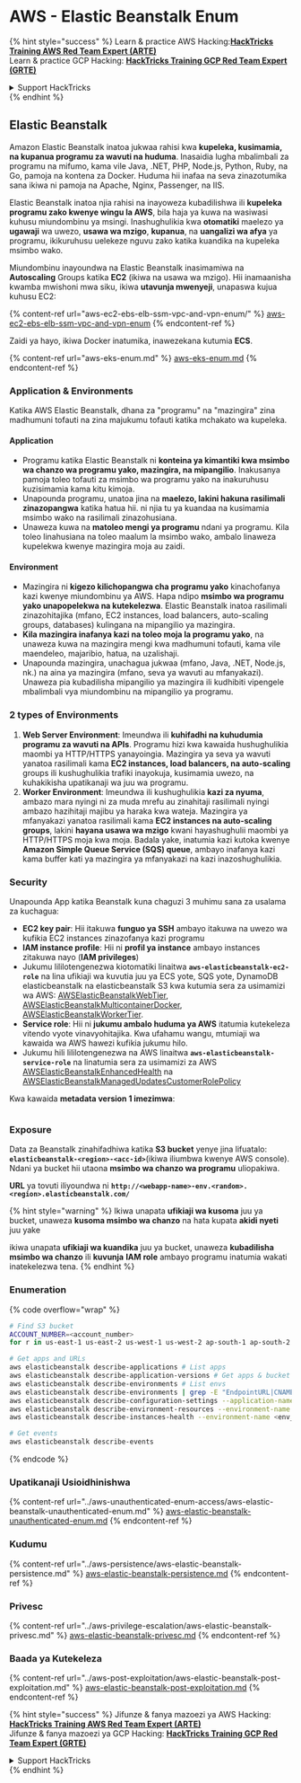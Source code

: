 # AWS - Elastic Beanstalk Enum

{% hint style="success" %}
Learn & practice AWS Hacking:<img src="../../../.gitbook/assets/image (1) (1) (1).png" alt="" data-size="line">[**HackTricks Training AWS Red Team Expert (ARTE)**](https://training.hacktricks.xyz/courses/arte)<img src="../../../.gitbook/assets/image (1) (1) (1).png" alt="" data-size="line">\
Learn & practice GCP Hacking: <img src="../../../.gitbook/assets/image (2).png" alt="" data-size="line">[**HackTricks Training GCP Red Team Expert (GRTE)**<img src="../../../.gitbook/assets/image (2).png" alt="" data-size="line">](https://training.hacktricks.xyz/courses/grte)

<details>

<summary>Support HackTricks</summary>

* Check the [**subscription plans**](https://github.com/sponsors/carlospolop)!
* **Join the** 💬 [**Discord group**](https://discord.gg/hRep4RUj7f) or the [**telegram group**](https://t.me/peass) or **follow** us on **Twitter** 🐦 [**@hacktricks\_live**](https://twitter.com/hacktricks_live)**.**
* **Share hacking tricks by submitting PRs to the** [**HackTricks**](https://github.com/carlospolop/hacktricks) and [**HackTricks Cloud**](https://github.com/carlospolop/hacktricks-cloud) github repos.

</details>
{% endhint %}

## Elastic Beanstalk

Amazon Elastic Beanstalk inatoa jukwaa rahisi kwa **kupeleka, kusimamia, na kupanua programu za wavuti na huduma**. Inasaidia lugha mbalimbali za programu na mifumo, kama vile Java, .NET, PHP, Node.js, Python, Ruby, na Go, pamoja na kontena za Docker. Huduma hii inafaa na seva zinazotumika sana ikiwa ni pamoja na Apache, Nginx, Passenger, na IIS.

Elastic Beanstalk inatoa njia rahisi na inayoweza kubadilishwa ili **kupeleka programu zako kwenye wingu la AWS**, bila haja ya kuwa na wasiwasi kuhusu miundombinu ya msingi. Inashughulikia kwa **otomatiki** maelezo ya **ugawaji** wa uwezo, **usawa wa mzigo**, **kupanua**, na **uangalizi wa afya** ya programu, ikikuruhusu uelekeze nguvu zako katika kuandika na kupeleka msimbo wako.

Miundombinu inayoundwa na Elastic Beanstalk inasimamiwa na **Autoscaling** Groups katika **EC2** (ikiwa na usawa wa mzigo). Hii inamaanisha kwamba mwishoni mwa siku, ikiwa **utavunja mwenyeji**, unapaswa kujua kuhusu EC2:

{% content-ref url="aws-ec2-ebs-elb-ssm-vpc-and-vpn-enum/" %}
[aws-ec2-ebs-elb-ssm-vpc-and-vpn-enum](aws-ec2-ebs-elb-ssm-vpc-and-vpn-enum/)
{% endcontent-ref %}

Zaidi ya hayo, ikiwa Docker inatumika, inawezekana kutumia **ECS**.

{% content-ref url="aws-eks-enum.md" %}
[aws-eks-enum.md](aws-eks-enum.md)
{% endcontent-ref %}

### Application & Environments

Katika AWS Elastic Beanstalk, dhana za "programu" na "mazingira" zina madhumuni tofauti na zina majukumu tofauti katika mchakato wa kupeleka.

#### Application

* Programu katika Elastic Beanstalk ni **konteina ya kimantiki kwa msimbo wa chanzo wa programu yako, mazingira, na mipangilio**. Inakusanya pamoja toleo tofauti za msimbo wa programu yako na inakuruhusu kuzisimamia kama kitu kimoja.
* Unapounda programu, unatoa jina na **maelezo, lakini hakuna rasilimali zinazopangwa** katika hatua hii. ni njia tu ya kuandaa na kusimamia msimbo wako na rasilimali zinazohusiana.
* Unaweza kuwa na **matoleo mengi ya programu** ndani ya programu. Kila toleo linahusiana na toleo maalum la msimbo wako, ambalo linaweza kupelekwa kwenye mazingira moja au zaidi.

#### Environment

* Mazingira ni **kigezo kilichopangwa cha programu yako** kinachofanya kazi kwenye miundombinu ya AWS. Hapa ndipo **msimbo wa programu yako unapopelekwa na kutekelezwa**. Elastic Beanstalk inatoa rasilimali zinazohitajika (mfano, EC2 instances, load balancers, auto-scaling groups, databases) kulingana na mipangilio ya mazingira.
* **Kila mazingira inafanya kazi na toleo moja la programu yako**, na unaweza kuwa na mazingira mengi kwa madhumuni tofauti, kama vile maendeleo, majaribio, hatua, na uzalishaji.
* Unapounda mazingira, unachagua jukwaa (mfano, Java, .NET, Node.js, nk.) na aina ya mazingira (mfano, seva ya wavuti au mfanyakazi). Unaweza pia kubadilisha mipangilio ya mazingira ili kudhibiti vipengele mbalimbali vya miundombinu na mipangilio ya programu.

### 2 types of Environments

1. **Web Server Environment**: Imeundwa ili **kuhifadhi na kuhudumia programu za wavuti na APIs**. Programu hizi kwa kawaida hushughulikia maombi ya HTTP/HTTPS yanayoingia. Mazingira ya seva ya wavuti yanatoa rasilimali kama **EC2 instances, load balancers, na auto-scaling** groups ili kushughulikia trafiki inayokuja, kusimamia uwezo, na kuhakikisha upatikanaji wa juu wa programu.
2. **Worker Environment**: Imeundwa ili kushughulikia **kazi za nyuma**, ambazo mara nyingi ni za muda mrefu au zinahitaji rasilimali nyingi ambazo hazihitaji majibu ya haraka kwa wateja. Mazingira ya mfanyakazi yanatoa rasilimali kama **EC2 instances na auto-scaling groups**, lakini **hayana usawa wa mzigo** kwani hayashughulii maombi ya HTTP/HTTPS moja kwa moja. Badala yake, inatumia kazi kutoka kwenye **Amazon Simple Queue Service (SQS) queue**, ambayo inafanya kazi kama buffer kati ya mazingira ya mfanyakazi na kazi inazoshughulikia.

### Security

Unapounda App katika Beanstalk kuna chaguzi 3 muhimu sana za usalama za kuchagua:

* **EC2 key pair**: Hii itakuwa **funguo ya SSH** ambayo itakuwa na uwezo wa kufikia EC2 instances zinazofanya kazi programu
* **IAM instance profile**: Hii ni **profil ya instance** ambayo instances zitakuwa nayo (**IAM privileges**)
* Jukumu lililotengenezwa kiotomatiki linaitwa **`aws-elasticbeanstalk-ec2-role`** na lina ufikiaji wa kuvutia juu ya ECS yote, SQS yote, DynamoDB elasticbeanstalk na elasticbeanstalk S3 kwa kutumia sera za usimamizi wa AWS: [AWSElasticBeanstalkWebTier](https://us-east-1.console.aws.amazon.com/iam/home#/policies/arn:aws:iam::aws:policy/AWSElasticBeanstalkWebTier), [AWSElasticBeanstalkMulticontainerDocker](https://us-east-1.console.aws.amazon.com/iam/home#/policies/arn:aws:iam::aws:policy/AWSElasticBeanstalkMulticontainerDocker), [AWSElasticBeanstalkWorkerTier](https://us-east-1.console.aws.amazon.com/iam/home#/policies/arn:aws:iam::aws:policy/AWSElasticBeanstalkWorkerTier).
* **Service role**: Hii ni **jukumu ambalo huduma ya AWS** itatumia kutekeleza vitendo vyote vinavyohitajika. Kwa ufahamu wangu, mtumiaji wa kawaida wa AWS hawezi kufikia jukumu hilo.
* Jukumu hili lililotengenezwa na AWS linaitwa **`aws-elasticbeanstalk-service-role`** na linatumia sera za usimamizi za AWS [AWSElasticBeanstalkEnhancedHealth](https://us-east-1.console.aws.amazon.com/iam/home#/policies/arn:aws:iam::aws:policy/service-role/AWSElasticBeanstalkEnhancedHealth) na [AWSElasticBeanstalkManagedUpdatesCustomerRolePolicy](https://us-east-1.console.aws.amazon.com/iamv2/home?region=us-east-1#/roles/details/aws-elasticbeanstalk-service-role?section=permissions)

Kwa kawaida **metadata version 1 imezimwa**:

<figure><img src="../../../.gitbook/assets/image (103).png" alt=""><figcaption></figcaption></figure>

### Exposure

Data za Beanstalk zinahifadhiwa katika **S3 bucket** yenye jina lifuatalo: **`elasticbeanstalk-<region>-<acc-id>`**(ikiwa iliumbwa kwenye AWS console). Ndani ya bucket hii utaona **msimbo wa chanzo wa programu** uliopakiwa.

**URL** ya tovuti iliyoundwa ni **`http://<webapp-name>-env.<random>.<region>.elasticbeanstalk.com/`**

{% hint style="warning" %}
Ikiwa unapata **ufikiaji wa kusoma** juu ya bucket, unaweza **kusoma msimbo wa chanzo** na hata kupata **akidi nyeti** juu yake

ikiwa unapata **ufikiaji wa kuandika** juu ya bucket, unaweza **kubadilisha msimbo wa chanzo** ili **kuvunja** **IAM role** ambayo programu inatumia wakati inatekelezwa tena.
{% endhint %}

### Enumeration

{% code overflow="wrap" %}
```bash
# Find S3 bucket
ACCOUNT_NUMBER=<account_number>
for r in us-east-1 us-east-2 us-west-1 us-west-2 ap-south-1 ap-south-2 ap-northeast-1 ap-northeast-2 ap-northeast-3 ap-southeast-1 ap-southeast-2 ap-southeast-3 ca-central-1 eu-central-1 eu-central-2 eu-west-1 eu-west-2 eu-west-3 eu-north-1 sa-east-1 af-south-1 ap-east-1 eu-south-1 eu-south-2 me-south-1 me-central-1; do aws s3 ls elasticbeanstalk-$r-$ACCOUNT_NUMBER 2>/dev/null && echo "Found in: elasticbeanstalk-$r-$ACCOUNT_NUMBER"; done

# Get apps and URLs
aws elasticbeanstalk describe-applications # List apps
aws elasticbeanstalk describe-application-versions # Get apps & bucket name with source code
aws elasticbeanstalk describe-environments # List envs
aws elasticbeanstalk describe-environments | grep -E "EndpointURL|CNAME"
aws elasticbeanstalk describe-configuration-settings --application-name <app_name> --environment-name <env_name>
aws elasticbeanstalk describe-environment-resources --environment-name <env_name> # Get env info such as SQS used queues
aws elasticbeanstalk describe-instances-health --environment-name <env_name> # Get the instances of an environment

# Get events
aws elasticbeanstalk describe-events
```
{% endcode %}

### Upatikanaji Usioidhinishwa

{% content-ref url="../aws-unauthenticated-enum-access/aws-elastic-beanstalk-unauthenticated-enum.md" %}
[aws-elastic-beanstalk-unauthenticated-enum.md](../aws-unauthenticated-enum-access/aws-elastic-beanstalk-unauthenticated-enum.md)
{% endcontent-ref %}

### Kudumu

{% content-ref url="../aws-persistence/aws-elastic-beanstalk-persistence.md" %}
[aws-elastic-beanstalk-persistence.md](../aws-persistence/aws-elastic-beanstalk-persistence.md)
{% endcontent-ref %}

### Privesc

{% content-ref url="../aws-privilege-escalation/aws-elastic-beanstalk-privesc.md" %}
[aws-elastic-beanstalk-privesc.md](../aws-privilege-escalation/aws-elastic-beanstalk-privesc.md)
{% endcontent-ref %}

### Baada ya Kutekeleza

{% content-ref url="../aws-post-exploitation/aws-elastic-beanstalk-post-exploitation.md" %}
[aws-elastic-beanstalk-post-exploitation.md](../aws-post-exploitation/aws-elastic-beanstalk-post-exploitation.md)
{% endcontent-ref %}

{% hint style="success" %}
Jifunze & fanya mazoezi ya AWS Hacking:<img src="../../../.gitbook/assets/image (1) (1) (1).png" alt="" data-size="line">[**HackTricks Training AWS Red Team Expert (ARTE)**](https://training.hacktricks.xyz/courses/arte)<img src="../../../.gitbook/assets/image (1) (1) (1).png" alt="" data-size="line">\
Jifunze & fanya mazoezi ya GCP Hacking: <img src="../../../.gitbook/assets/image (2).png" alt="" data-size="line">[**HackTricks Training GCP Red Team Expert (GRTE)**<img src="../../../.gitbook/assets/image (2).png" alt="" data-size="line">](https://training.hacktricks.xyz/courses/grte)

<details>

<summary>Support HackTricks</summary>

* Angalia [**mpango wa usajili**](https://github.com/sponsors/carlospolop)!
* **Jiunge na** 💬 [**kikundi cha Discord**](https://discord.gg/hRep4RUj7f) au [**kikundi cha telegram**](https://t.me/peass) au **fuata** sisi kwenye **Twitter** 🐦 [**@hacktricks\_live**](https://twitter.com/hacktricks_live)**.**
* **Shiriki mbinu za hacking kwa kuwasilisha PRs kwa** [**HackTricks**](https://github.com/carlospolop/hacktricks) na [**HackTricks Cloud**](https://github.com/carlospolop/hacktricks-cloud) repos za github.

</details>
{% endhint %}
